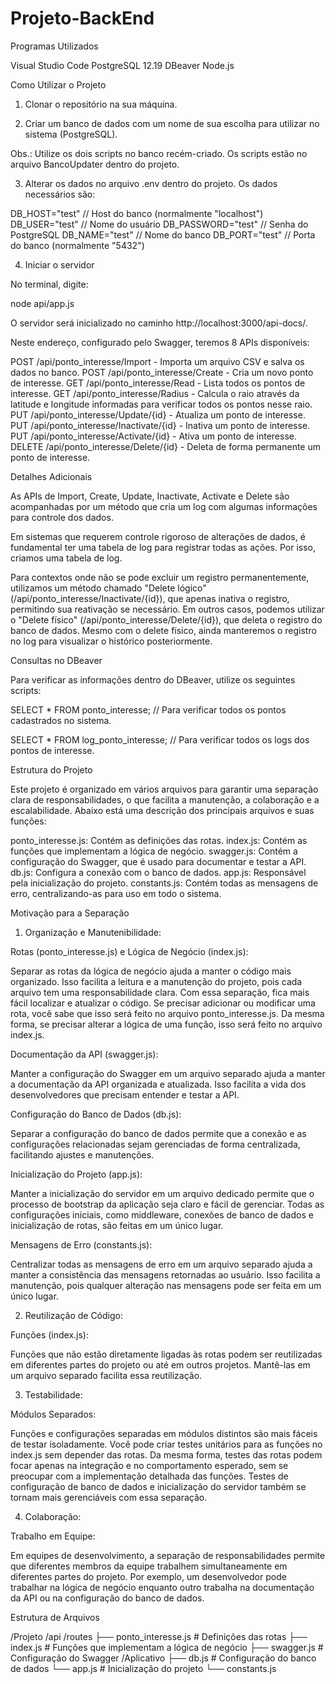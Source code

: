 # Projeto-BackEnd

Programas Utilizados

Visual Studio Code
PostgreSQL 12.19
DBeaver
Node.js

Como Utilizar o Projeto
1. Clonar o repositório na sua máquina.

2. Criar um banco de dados com um nome de sua escolha para utilizar no sistema (PostgreSQL).

Obs.: Utilize os dois scripts no banco recém-criado. Os scripts estão no arquivo BancoUpdater dentro do projeto.

3. Alterar os dados no arquivo .env dentro do projeto. Os dados necessários são:

DB_HOST="test" // Host do banco (normalmente "localhost")
DB_USER="test" // Nome do usuário
DB_PASSWORD="test" // Senha do PostgreSQL
DB_NAME="test" // Nome do banco
DB_PORT="test" // Porta do banco (normalmente "5432")

4. Iniciar o servidor

No terminal, digite:

node api/app.js

O servidor será inicializado no caminho http://localhost:3000/api-docs/.

Neste endereço, configurado pelo Swagger, teremos 8 APIs disponíveis:

POST /api/ponto_interesse/Import - Importa um arquivo CSV e salva os dados no banco.
POST /api/ponto_interesse/Create - Cria um novo ponto de interesse.
GET /api/ponto_interesse/Read - Lista todos os pontos de interesse.
GET /api/ponto_interesse/Radius - Calcula o raio através da latitude e longitude informadas para verificar todos os pontos nesse raio.
PUT /api/ponto_interesse/Update/{id} - Atualiza um ponto de interesse.
PUT /api/ponto_interesse/Inactivate/{id} - Inativa um ponto de interesse.
PUT /api/ponto_interesse/Activate/{id} - Ativa um ponto de interesse.
DELETE /api/ponto_interesse/Delete/{id} - Deleta de forma permanente um ponto de interesse.

Detalhes Adicionais

As APIs de Import, Create, Update, Inactivate, Activate e Delete são acompanhadas por um método que cria um log com algumas informações para controle dos dados.

Em sistemas que requerem controle rigoroso de alterações de dados, é fundamental ter uma tabela de log para registrar todas as ações. Por isso, criamos uma tabela de log.

Para contextos onde não se pode excluir um registro permanentemente, utilizamos um método chamado "Delete lógico" (/api/ponto_interesse/Inactivate/{id}), que apenas inativa o registro, permitindo sua reativação se necessário. Em outros casos, podemos utilizar o "Delete físico" (/api/ponto_interesse/Delete/{id}), que deleta o registro do banco de dados. Mesmo com o delete físico, ainda manteremos o registro no log para visualizar o histórico posteriormente.

Consultas no DBeaver

Para verificar as informações dentro do DBeaver, utilize os seguintes scripts:

SELECT * FROM ponto_interesse;  // Para verificar todos os pontos cadastrados no sistema.

SELECT * FROM log_ponto_interesse;  // Para verificar todos os logs dos pontos de interesse.



Estrutura do Projeto

Este projeto é organizado em vários arquivos para garantir uma separação clara de responsabilidades, o que facilita a manutenção, a colaboração e a escalabilidade. Abaixo está uma descrição dos principais arquivos e suas funções:

ponto_interesse.js: Contém as definições das rotas.
index.js: Contém as funções que implementam a lógica de negócio.
swagger.js: Contém a configuração do Swagger, que é usado para documentar e testar a API.
db.js: Configura a conexão com o banco de dados.
app.js: Responsável pela inicialização do projeto.
constants.js: Contém todas as mensagens de erro, centralizando-as para uso em todo o sistema.

Motivação para a Separação

1. Organização e Manutenibilidade:

Rotas (ponto_interesse.js) e Lógica de Negócio (index.js):

Separar as rotas da lógica de negócio ajuda a manter o código mais organizado. Isso facilita a leitura e a manutenção do projeto, pois cada arquivo tem uma responsabilidade clara.
Com essa separação, fica mais fácil localizar e atualizar o código. Se precisar adicionar ou modificar uma rota, você sabe que isso será feito no arquivo ponto_interesse.js. Da mesma forma, se precisar alterar a lógica de uma função, isso será feito no arquivo index.js.

Documentação da API (swagger.js):

Manter a configuração do Swagger em um arquivo separado ajuda a manter a documentação da API organizada e atualizada. Isso facilita a vida dos desenvolvedores que precisam entender e testar a API.

Configuração do Banco de Dados (db.js):

Separar a configuração do banco de dados permite que a conexão e as configurações relacionadas sejam gerenciadas de forma centralizada, facilitando ajustes e manutenções.

Inicialização do Projeto (app.js):

Manter a inicialização do servidor em um arquivo dedicado permite que o processo de bootstrap da aplicação seja claro e fácil de gerenciar. Todas as configurações iniciais, como middleware, conexões de banco de dados e inicialização de rotas, são feitas em um único lugar.

Mensagens de Erro (constants.js):

Centralizar todas as mensagens de erro em um arquivo separado ajuda a manter a consistência das mensagens retornadas ao usuário. Isso facilita a manutenção, pois qualquer alteração nas mensagens pode ser feita em um único lugar.

2. Reutilização de Código:

Funções (index.js):

Funções que não estão diretamente ligadas às rotas podem ser reutilizadas em diferentes partes do projeto ou até em outros projetos. Mantê-las em um arquivo separado facilita essa reutilização.

3. Testabilidade:

Módulos Separados:

Funções e configurações separadas em módulos distintos são mais fáceis de testar isoladamente. Você pode criar testes unitários para as funções no index.js sem depender das rotas.
Da mesma forma, testes das rotas podem focar apenas na integração e no comportamento esperado, sem se preocupar com a implementação detalhada das funções.
Testes de configuração de banco de dados e inicialização do servidor também se tornam mais gerenciáveis com essa separação.

4. Colaboração:

Trabalho em Equipe:

Em equipes de desenvolvimento, a separação de responsabilidades permite que diferentes membros da equipe trabalhem simultaneamente em diferentes partes do projeto. Por exemplo, um desenvolvedor pode trabalhar na lógica de negócio enquanto outro trabalha na documentação da API ou na configuração do banco de dados.


Estrutura de Arquivos

/Projeto
    /api
        /routes
            ├── ponto_interesse.js    # Definições das rotas
        ├── index.js              # Funções que implementam a lógica de negócio
        ├── swagger.js            # Configuração do Swagger
    /Aplicativo
        ├── db.js                 # Configuração do banco de dados
        └── app.js                # Inicialização do projeto
        └── constants.js
